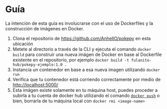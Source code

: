 # Guía

La intención de esta guía es involucrarse con el uso de Dockerfiles y la construcción de imágenes en Docker.

1. Clona el repositorio de <https://github.com/AnhellO/pokepy> en esta ubicación
2. Metete al directorio a través de la CLI y ejecuta el comando `docker build` para construir una nueva imágen de Docker en base al Dockerfile existente en el repositorio, por ejemplo `docker build -t fulanito-hub/pokepy-ejemplo:1.0 .`
3. Instancia un contenedor en base a esa nueva imagen utilizando `docker run`
4. Verifica que tu contenedor está corriendo correctamente por medio de <http://localhost:5000/>
5. Esta imágen existe solamente en tu máquina host, puedes proceder a subirla a tu cuenta de docker hub utilizando el comando [`docker push`](https://docs.docker.com/engine/reference/commandline/push/) o bien, borrarla de tu máquina local con `docker rmi <image-name>`
